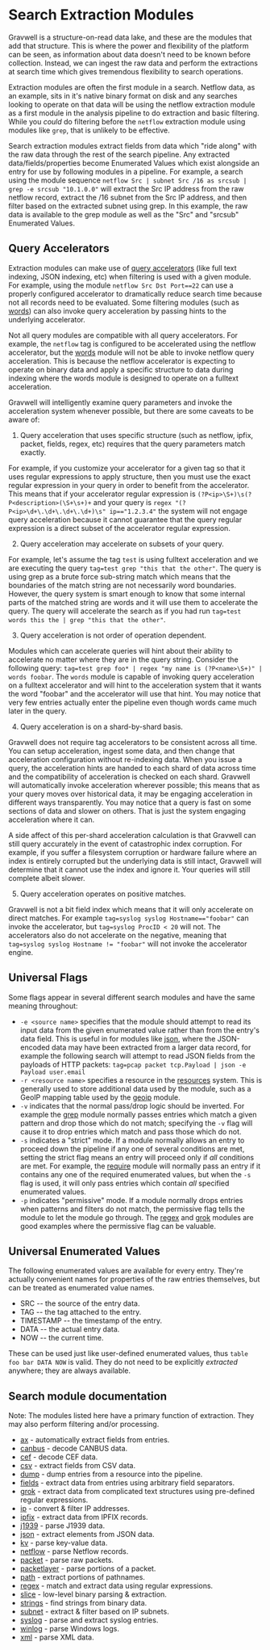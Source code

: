 # Search Extraction Modules

Gravwell is a structure-on-read data lake, and these are the modules that add that structure. This is where the power and flexibility of the platform can be seen, as information about data doesn't need to be known before collection. Instead, we can ingest the raw data and perform the extractions at search time which gives tremendous flexibility to search operations.

Extraction modules are often the first module in a search. Netflow data, as an example, sits in it's native binary format on disk and any searches looking to operate on that data will be using the netflow extraction module as a first module in the analysis pipeline to do extraction and basic filtering. While you *could* do filtering before the `netflow` extraction module using modules like `grep`, that is unlikely to be effective.

Search extraction modules extract fields from data which "ride along" with the raw data through the rest of the search pipeline. Any extracted data/fields/properties become Enumerated Values which exist alongside an entry for use by following modules in a pipeline. For example, a search using the module sequence `netflow Src | subnet Src /16 as srcsub | grep -e srcsub "10.1.0.0"` will extract the Src IP address from the raw netflow record, extract the /16 subnet from the Src IP address, and then filter based on the extracted subnet using grep. In this example, the raw data is available to the grep module as well as the "Src" and "srcsub" Enumerated Values.

## Query Accelerators

Extraction modules can make use of [query accelerators](/configuration/accelerators) (like full text indexing, JSON indexing, etc) when filtering is used with a given module. For example, using the module `netflow Src Dst Port==22` can use a properly configured accelerator to dramatically reduce search time because not all records need to be evaluated.  Some filtering modules (such as [words](words/words.md)) can also invoke query acceleration by passing hints to the underlying accelerator.

Not all query modules are compatible with all query accelerators.  For example, the `netflow` tag is configured to be accelerated using the netflow accelerator, but the [words](words/words.md) module will not be able to invoke netflow query acceleration. This is because the netflow accelerator is expecting to operate on binary data and apply a specific structure to data during indexing where the words module is designed to operate on a fulltext acceleration.

Gravwell will intelligently examine query parameters and invoke the acceleration system whenever possible, but there are some caveats to be aware of:

1. Query acceleration that uses specific structure (such as netflow, ipfix, packet, fields, regex, etc) requires that the query parameters match exactly.

For example, if you customize your accelerator for a given tag so that it uses regular expressions to apply structure, then you must use the exact regular expression in your query in order to benefit from the accelerator.  This means that if your accelerator regular expression is `(?P<ip>\S+)\s(?P<description>(\S+\s+)+` and your query is `regex "(?P<ip>\d+\.\d+\.\d+\.\d+)\s" ip=="1.2.3.4"` the system will not engage query acceleration because it cannot guarantee that the query regular expression is a direct subset of the accelerator regular expression.

2. Query acceleration may accelerate on subsets of your query.

For example, let's assume the tag `test` is using fulltext acceleration and we are executing the query `tag=test grep "this that the other"`.  The query is using grep as a brute force sub-string match which means that the boundaries of the match string are not necessarily word boundaries.  However, the query system is smart enough to know that some internal parts of the matched string are words and it will use them to accelerate the query.  The query will accelerate the search as if you had run `tag=test words this the | grep "this that the other"`.

3. Query acceleration is not order of operation dependent.

Modules which can accelerate queries will hint about their ability to accelerate no matter where they are in the query string.  Consider the following query: `tag=test grep foo* | regex "my name is (?P<name>\S+)" | words foobar`.  The `words` module is capable of invoking query acceleration on a fulltext accelerator and will hint to the acceleration system that it wants the word "foobar" and the accelerator will use that hint.  You may notice that very few entries actually enter the pipeline even though words came much later in the query.

4. Query acceleration is on a shard-by-shard basis.

Gravwell does not require tag accelerators to be consistent across all time. You can setup acceleration, ingest some data, and then change that acceleration configuration without re-indexing data.  When you issue a query, the acceleration hints are handed to each shard of data across time and the compatibility of acceleration is checked on each shard.  Gravwell will automatically invoke acceleration wherever possible; this means that as your query moves over historical data, it may be engaging acceleration in different ways transparently.  You may notice that a query is fast on some sections of data and slower on others.  That is just the system engaging acceleration where it can.

A side affect of this per-shard acceleration calculation is that Gravwell can still query accurately in the event of catastrophic index corruption.  For example, if you suffer a filesystem corruption or hardware failure where an index is entirely corrupted but the underlying data is still intact, Gravwell will determine that it cannot use the index and ignore it.  Your queries will still complete albeit slower.

5. Query acceleration operates on positive matches.

Gravwell is not a bit field index which means that it will only accelerate on direct matches.  For example `tag=syslog syslog Hostname=="foobar"` can invoke the accelerator, but `tag=syslog ProcID < 20` will not.  The accelerators also do not accelerate on the negative, meaning that `tag=syslog syslog Hostname != "foobar"` will not invoke the accelerator engine.

## Universal Flags

Some flags appear in several different search modules and have the same meaning throughout:

* `-e <source name>` specifies that the module should attempt to read its input data from the given enumerated value rather than from the entry's data field. This is useful in for modules like [json](json/json.md), where the JSON-encoded data may have been extracted from a larger data record, for example the following search will attempt to read JSON fields from the payloads of HTTP packets: `tag=pcap packet tcp.Payload | json -e Payload user.email`
* `-r <resource name>` specifies a resource in the [resources](/resources/resources) system. This is generally used to store additional data used by the module, such as a GeoIP mapping table used by the [geoip](geoip/geoip.md) module.
* `-v` indicates that the normal pass/drop logic should be inverted. For example the [grep](grep/grep.md) module normally passes entries which match a given pattern and drop those which do not match; specifying the `-v` flag will cause it to drop entries which match and pass those which do not.
* `-s` indicates a "strict" mode. If a module normally allows an entry to proceed down the pipeline if any one of several conditions are met, setting the strict flag means an entry will proceed only if *all* conditions are met. For example, the [require](require/require.md) module will normally pass an entry if it contains any one of the required enumerated values, but when the `-s` flag is used, it will only pass entries which contain *all* specified enumerated values.
* `-p` indicates "permissive" mode.  If a module normally drops entries when patterns and filters do not match, the permissive flag tells the module to let the module go through.  The [regex](regex/regex.md) and [grok](grok/grok.md) modules are good examples where the permissive flag can be valuable.

## Universal Enumerated Values

The following enumerated values are available for every entry. They're actually convenient names for properties of the raw entries themselves, but can be treated as enumerated value names.

* SRC -- the source of the entry data.
* TAG -- the tag attached to the entry.
* TIMESTAMP -- the timestamp of the entry.
* DATA -- the actual entry data.
* NOW -- the current time.

These can be used just like user-defined enumerated values, thus `table foo bar DATA NOW` is valid. They do not need to be explicitly *extracted* anywhere; they are always available.

## Search module documentation

Note: The modules listed here have a primary function of extraction. They may also perform filtering and/or processing.

* [ax](ax/ax.md) - automatically extract fields from entries.
* [canbus](canbus/canbus.md) - decode CANBUS data.
* [cef](cef/cef.md) - decode CEF data.
* [csv](csv/csv.md) - extract fields from CSV data.
* [dump](dump/dump.md) - dump entries from a resource into the pipeline.
* [fields](fields/fields.md) - extract data from entries using arbitrary field separators.
* [grok](grok/grok.md) - extract data from complicated text structures using pre-defined regular expressions.
* [ip](ip/ip.md) - convert & filter IP addresses.
* [ipfix](ipfix/ipfix.md) - extract data from IPFIX records.
* [j1939](j1939/j1939.md) - parse J1939 data.
* [json](json/json.md) - extract elements from JSON data.
* [kv](kv/kv.md) - parse key-value data.
* [netflow](netflow/netflow.md) - parse Netflow records.
* [packet](packet/packet.md) - parse raw packets.
* [packetlayer](packetlayer/packetlayer.md) - parse portions of a packet.
* [path](path/path.md) - extract portions of pathnames.
* [regex](regex/regex.md) - match and extract data using regular expressions.
* [slice](slice/slice.md) - low-level binary parsing & extraction.
* [strings](strings/strings.md) - find strings from binary data.
* [subnet](subnet/subnet.md) - extract & filter based on IP subnets.
* [syslog](syslog/syslog.md) - parse and extract syslog entries.
* [winlog](winlog/winlog.md) - parse Windows logs.
* [xml](xml/xml.md) - parse XML data.

